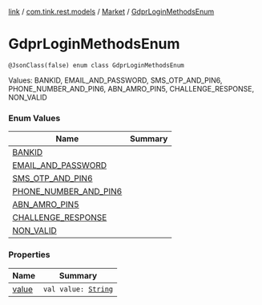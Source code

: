 [link](../../../index.md) / [com.tink.rest.models](../../index.md) / [Market](../index.md) / [GdprLoginMethodsEnum](./index.md)

# GdprLoginMethodsEnum

`@JsonClass(false) enum class GdprLoginMethodsEnum`

Values: BANKID, EMAIL_AND_PASSWORD, SMS_OTP_AND_PIN6, PHONE_NUMBER_AND_PIN6, ABN_AMRO_PIN5, CHALLENGE_RESPONSE, NON_VALID

### Enum Values

| Name | Summary |
|---|---|
| [BANKID](-b-a-n-k-i-d.md) |  |
| [EMAIL_AND_PASSWORD](-e-m-a-i-l_-a-n-d_-p-a-s-s-w-o-r-d.md) |  |
| [SMS_OTP_AND_PIN6](-s-m-s_-o-t-p_-a-n-d_-p-i-n6.md) |  |
| [PHONE_NUMBER_AND_PIN6](-p-h-o-n-e_-n-u-m-b-e-r_-a-n-d_-p-i-n6.md) |  |
| [ABN_AMRO_PIN5](-a-b-n_-a-m-r-o_-p-i-n5.md) |  |
| [CHALLENGE_RESPONSE](-c-h-a-l-l-e-n-g-e_-r-e-s-p-o-n-s-e.md) |  |
| [NON_VALID](-n-o-n_-v-a-l-i-d.md) |  |

### Properties

| Name | Summary |
|---|---|
| [value](value.md) | `val value: `[`String`](https://kotlinlang.org/api/latest/jvm/stdlib/kotlin/-string/index.html) |
